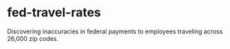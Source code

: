 # fed-travel-rates
Discovering inaccuracies in federal payments to employees traveling across 26,000 zip codes.
